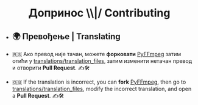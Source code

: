 <h1> <p align="center"> Допринос \\|/ Contributing </p> </h1>

- ## 🌍  Превођење | Translating

- 🇷🇸 Ако превод није тачан, можете **форковати** [PyFFmpeg](https://github.com/crnobog69/py-ffmpeg) затим отићи у [translations/translation_files](translations/translation_files), затим изменити нетачан превод и отворити **Pull Request**. ✍️🛠️

- 🇬🇧 If the translation is incorrect, you can **fork** [PyFFmpeg](https://github.com/crnobog69/py-ffmpeg), then go to [translations/translation_files](translations/translation_files), modify the incorrect translation, and open a **Pull Request**. ✍️🛠️
